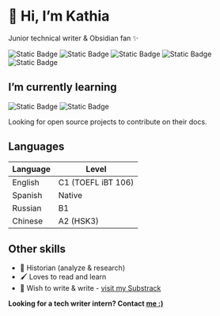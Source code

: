 # 👋 Hi, I’m Kathia 

Junior technical writer & Obsidian fan ✨

<img alt="Static Badge" src="https://img.shields.io/badge/Mardown-black"> <img alt="Static Badge" src="https://img.shields.io/badge/VS%20Code-%20blue"> <img alt="Static Badge" src="https://img.shields.io/badge/Jira-blue"> <img alt="Static Badge" src="https://img.shields.io/badge/Confluence-blue"> <img alt="Static Badge" src="https://img.shields.io/badge/Git-red">

## I’m currently learning 
<img alt="Static Badge" src="https://img.shields.io/badge/JavaScript-yellow"> <img alt="Static Badge" src="https://img.shields.io/badge/Docusaurus-hsl">

Looking for open source projects to contribute on their docs.

## Languages
| Language | Level |
|----------|-------|
| English | C1 (TOEFL iBT 106) |
| Spanish | Native |
| Russian |  B1 |
| Chinese |  A2 (HSK3) |

## Other skills 
- 📜 Historian (analyze & research)
- 🖌 Loves to read and learn
- 🌠 Wish to write & write - <a href="https://kathzamudio.substack.com/publish/home"> visit my Substrack</a>

**Looking for a tech writer intern? Contact <a href="https://www.linkedin.com/in/kathia-h-zamudio-nakagawa/"> me :)</a>**






<!---
Pingu376/Pingu376 is a ✨ special ✨ repository because its `README.md` (this file) appears on your GitHub profile.
You can click the Preview link to take a look at your changes.
--->
